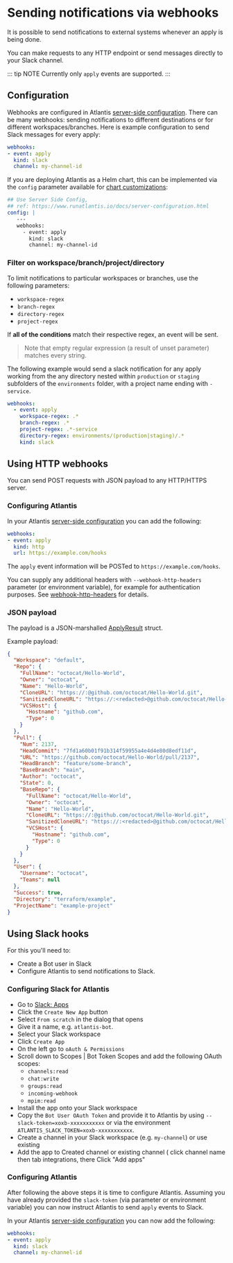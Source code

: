 # Sending notifications via webhooks

It is possible to send notifications to external systems whenever an apply is being done.

You can make requests to any HTTP endpoint or send messages directly to your Slack channel.

::: tip NOTE
Currently only `apply` events are supported.
:::

## Configuration

Webhooks are configured in Atlantis [server-side configuration](server-configuration.md).
There can be many webhooks: sending notifications to different destinations or for different
workspaces/branches. Here is example configuration to send Slack messages for every apply:

```yaml
webhooks:
- event: apply
  kind: slack
  channel: my-channel-id
```

If you are deploying Atlantis as a Helm chart, this can be implemented via the `config` parameter available for [chart customizations](https://github.com/runatlantis/helm-charts#customization):

```yaml
## Use Server Side Config,
## ref: https://www.runatlantis.io/docs/server-configuration.html
config: |
   ---
   webhooks:
     - event: apply
       kind: slack
       channel: my-channel-id
```

### Filter on workspace/branch/project/directory

To limit notifications to particular workspaces or branches, use the following parameters:

- `workspace-regex`
- `branch-regex` 
- `directory-regex`
- `project-regex` 

If **all of the conditions** match their respective regex, an event will be sent. 

> Note that empty regular expression (a result of unset parameter) matches every string.

The following example would send a slack notification for any apply working from the any directory nested within `production` or `staging` subfolders of the `environments` folder, with a project name ending with `-service`.

```yaml
webhooks:
  - event: apply
    workspace-regex: .*
    branch-regex: .*
    project-regex: .*-service
    directory-regex: environments/(production|staging)/.*
    kind: slack
```

## Using HTTP webhooks

You can send POST requests with JSON payload to any HTTP/HTTPS server.

### Configuring Atlantis

In your Atlantis [server-side configuration](server-configuration.md) you can add the following:

```yaml
webhooks:
- event: apply
  kind: http
  url: https://example.com/hooks
```

The `apply` event information will be POSTed to `https://example.com/hooks`.

You can supply any additional headers with `--webhook-http-headers` parameter (or environment variable),
for example for authentication purposes. See [webhook-http-headers](server-configuration.md#webhook-http-headers) for details.

### JSON payload

The payload is a JSON-marshalled [ApplyResult](https://pkg.go.dev/github.com/runatlantis/atlantis/server/events/webhooks#ApplyResult) struct.

Example payload:

```json
{
  "Workspace": "default",
  "Repo": {
    "FullName": "octocat/Hello-World",
    "Owner": "octocat",
    "Name": "Hello-World",
    "CloneURL": "https://:@github.com/octocat/Hello-World.git",
    "SanitizedCloneURL": "https://:<redacted>@github.com/octocat/Hello-World.git",
    "VCSHost": {
      "Hostname": "github.com",
      "Type": 0
    }
  },
  "Pull": {
    "Num": 2137,
    "HeadCommit": "7fd1a60b01f91b314f59955a4e4d4e80d8edf11d",
    "URL": "https://github.com/octocat/Hello-World/pull/2137",
    "HeadBranch": "feature/some-branch",
    "BaseBranch": "main",
    "Author": "octocat",
    "State": 0,
    "BaseRepo": {
      "FullName": "octocat/Hello-World",
      "Owner": "octocat",
      "Name": "Hello-World",
      "CloneURL": "https://:@github.com/octocat/Hello-World.git",
      "SanitizedCloneURL": "https://:<redacted>@github.com/octocat/Hello-World.git",
      "VCSHost": {
        "Hostname": "github.com",
        "Type": 0
      }
    }
  },
  "User": {
    "Username": "octocat",
    "Teams": null
  },
  "Success": true,
  "Directory": "terraform/example", 
  "ProjectName": "example-project"
}
```

## Using Slack hooks

For this you'll need to:

* Create a Bot user in Slack
* Configure Atlantis to send notifications to Slack.

### Configuring Slack for Atlantis

* Go to [Slack: Apps](https://api.slack.com/apps)
* Click the `Create New App` button
* Select `From scratch` in the dialog that opens
* Give it a name, e.g. `atlantis-bot`.
* Select your Slack workspace
* Click `Create App`
* On the left go to `oAuth & Permissions`
* Scroll down to Scopes | Bot Token Scopes and add the following OAuth scopes:
  * `channels:read`
  * `chat:write`
  * `groups:read`
  * `incoming-webhook`
  * `mpim:read`
* Install the app onto your Slack workspace
* Copy the `Bot User OAuth Token` and provide it to Atlantis by using `--slack-token=xoxb-xxxxxxxxxxx` or via the environment `ATLANTIS_SLACK_TOKEN=xoxb-xxxxxxxxxxx`.
* Create a channel in your Slack workspace (e.g. `my-channel`) or use existing
* Add the app to Created channel or existing channel ( click channel name then tab integrations, there Click "Add apps"

### Configuring Atlantis

After following the above steps it is time to configure Atlantis. Assuming you have already provided the `slack-token` (via parameter or environment variable) you can now instruct Atlantis to send `apply` events to Slack.

In your Atlantis [server-side configuration](server-configuration.md) you can now add the following:

```yaml
webhooks:
- event: apply
  kind: slack
  channel: my-channel-id
```
